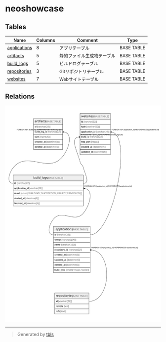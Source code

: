 # neoshowcase

## Tables

| Name | Columns | Comment | Type |
| ---- | ------- | ------- | ---- |
| [applications](applications.md) | 8 | アプリテーブル | BASE TABLE |
| [artifacts](artifacts.md) | 5 | 静的ファイル生成物テーブル | BASE TABLE |
| [build_logs](build_logs.md) | 5 | ビルドログテーブル | BASE TABLE |
| [repositories](repositories.md) | 3 | Gitリポジトリテーブル | BASE TABLE |
| [websites](websites.md) | 7 | Webサイトテーブル | BASE TABLE |

## Relations

![er](schema.svg)

---

> Generated by [tbls](https://github.com/k1LoW/tbls)
